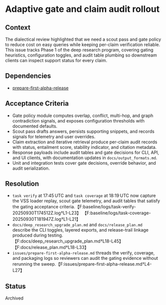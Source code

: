 # Adaptive gate and claim audit rollout

## Context
The dialectical review highlighted that we need a scout pass and gate policy to
reduce cost on easy queries while keeping per-claim verification reliable. This
issue tracks Phase 1 of the deep research program, covering gating heuristics,
configuration toggles, and audit table plumbing so downstream clients can
inspect support status for every claim.

## Dependencies
- [prepare-first-alpha-release](../prepare-first-alpha-release.md)

## Acceptance Criteria
- Gate policy module computes overlap, conflict, multi-hop, and graph
  contradiction signals, and exposes configuration thresholds with documented
  defaults.
- Scout pass drafts answers, persists supporting snippets, and records signals
  for telemetry and user overrides.
- Claim extraction and iterative retrieval produce per-claim audit records with
  status, entailment score, stability indicator, and citation metadata.
- Response payloads include audit tables and gate decisions for CLI, API, and
  UI clients, with documentation updates in `docs/output_formats.md`.
- Unit and integration tests cover gate decisions, override behavior, and audit
  serialization.

## Resolution
- `task verify` at 17:45 UTC and `task coverage` at 18:19 UTC now capture the
  VSS loader replay, scout gate telemetry, and audit tables that satisfy the
  gating acceptance criteria.【F:baseline/logs/task-verify-20250930T174512Z.log†L1-L23】
  【F:baseline/logs/task-coverage-20250930T181947Z.log†L1-L21】
- `docs/deep_research_upgrade_plan.md` and `docs/release_plan.md` describe the
  CLI toggles, layered exports, and release-trail linkage produced during
  testing.【F:docs/deep_research_upgrade_plan.md†L18-L45】【F:docs/release_plan.md†L18-L33】
- `issues/prepare-first-alpha-release.md` threads the verify, coverage, and
  packaging logs so reviewers can audit the gating evidence without rerunning
  the sweep.【F:issues/prepare-first-alpha-release.md†L4-L27】

## Status
Archived
